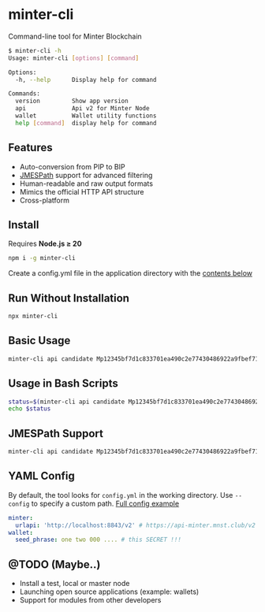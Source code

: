 # minter-cli
Command-line tool for Minter Blockchain

```bash
$ minter-cli -h
Usage: minter-cli [options] [command]

Options:
  -h, --help      Display help for command

Commands:
  version         Show app version
  api             Api v2 for Minter Node
  wallet          Wallet utility functions
  help [command]  display help for command
```

## Features

- Auto-conversion from PIP to BIP
- [JMESPath](https://jmespath.org) support for advanced filtering
- Human-readable and raw output formats
- Mimics the official HTTP API structure
- Cross-platform

## Install

Requires **Node.js ≥ 20**

```bash
npm i -g minter-cli
```

Create a config.yml file in the application directory with the [contents below](#yaml-config)

## Run Without Installation

```bash
npx minter-cli
```

## Basic Usage

```bash
minter-cli api candidate Mp12345bf7d1c833701ea490c2e77430486922a9fbef713b933cc3b32700f27777
```

## Usage in Bash Scripts

```bash
status=$(minter-cli api candidate Mp12345bf7d1c833701ea490c2e77430486922a9fbef713b933cc3b32700f27777 --patch status --pretty false)
echo $status
```

## JMESPath Support

```bash
minter-cli api candidate Mp12345bf7d1c833701ea490c2e77430486922a9fbef713b933cc3b32700f27777 --not_show_stakes false --patch "stakesList[?owner == 'Mx0903ab168597a7c86ad0d4b72424b3632be0af1b']"
```

## YAML Config 

By default, the tool looks for `config.yml` in the working directory. Use `--config` to specify a custom path. [Full config example](example.yml)

```yaml
minter:
  urlapi: 'http://localhost:8843/v2' # https://api-minter.mnst.club/v2
wallet:
  seed_phrase: one two 000 .... # this SECRET !!!
```


## @TODO (Maybe..)

- Install a test, local or master node
- Launching open source applications (example: wallets)
- Support for modules from other developers
